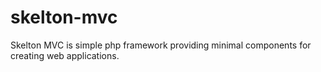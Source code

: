 # skelton-mvc
Skelton MVC is simple php framework providing minimal components for creating web applications.
